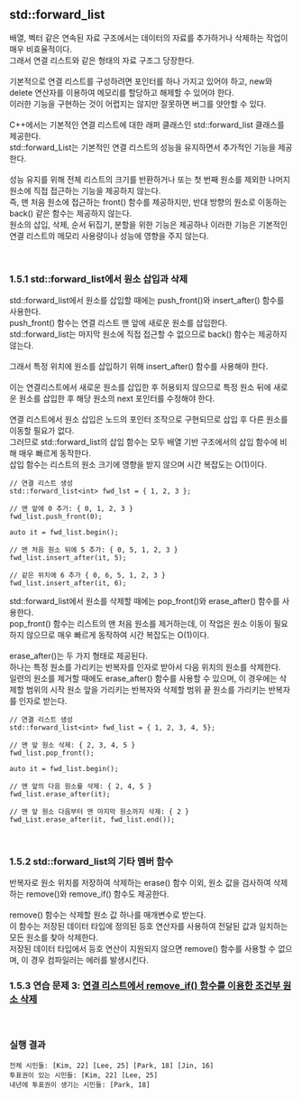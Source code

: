 ## std::forward_list

배열, 벡터 같은 연속된 자료 구조에서는 데이터의 자료를 추가하거나 삭제하는 작업이 매우 비효율적이다.
<br>
그래서 연결 리스트와 같은 형태의 자료 구조그 당장한다.
<br>
<br>
기본적으로 연결 리스트를 구성하려면 포인터를 하나 가지고 있어야 하고, new와 delete 연산자를 이용하여 메모리를 할당하고 해제할 수 있어야 한다.
<br>
이러한 기능을 구현하는 것이 어렵지는 않지만 잘못하면 버그를 얏안할 수 있다.
<br>
<br>
C++에서는 기본적인 연결 리스트에 대한 래퍼 클래스인 std::forward_list 클래스를 제공한다.
<br>
std::forward_List는 기본적인 연결 리스트의 성능을 유지하면서 추가적인 기능을 제공한다.
<br>
<br>
성능 유지를 위해 전체 리스트의 크기를 반환하거나 또는 첫 번째 원소를 제외한 나머지 원소에 직접 접근하는 기능을 제공하지 않는다.
<br>
즉, 맨 처음 원소에 접근하는 front() 함수를 제공하지만, 반대 방향의 원소로 이동하는 back() 같은 함수는 제공하지 않는다.
<br>
원소의 삽입, 삭제, 순서 뒤집기, 분할을 위한 기능은 제공하나 이러한 기능은 기본적인 연결 리스트의 메모리 사용량이나 성능에 영향을 주지 않는다.


<br>


### 1.5.1 std::forward_list에서 원소 삽입과 삭제
std::forward_list에서 원소를 삽입할 때에는 push_front()와 insert_after() 함수를 사용한다.
<br>
push_front() 함수는 연결 리스트 맨 앞에 새로운 원소를 삽입한다.
<br>
std::forward_list는 마지막 원소에 직접 접근할 수 없으므로 back() 함수는 제공하지 않는다.
<br>
<br>
그래서 특정 위치에 원소를 삽입하기 위해 insert_after() 함수를 사용해야 한다.
<br>
<br>
이는 연결리스트에서 새로운 원소를 삽입한 후 허용되지 않으므로 특정 원소 뒤에 새로운 원소를 삽입한 후 해당 원소의 next 포인터를 수정해야 한다.
<br>
<br>
연결 리스트에서 원소 삽입은 노드의 포인터 조작으로 구현되므로 삽입 후 다른 원소를 이동할 필요가 없다.
<br>
그러므로 std::forward_list의 삽입 함수는 모두 배열 기반 구조에서의 삽입 함수에 비해 매우 빠르게 동작한다.
<br>
삽입 함수는 리스트의 원소 크기에 영향을 받지 않으며 시간 복잡도는 O(1)이다.

```
// 연결 리스트 생성
std::forward_list<int> fwd_lst = { 1, 2, 3 };

// 맨 앞에 0 추가: { 0, 1, 2, 3 }
fwd_list.push_front(0);

auto it = fwd_list.begin();

// 맨 처음 원소 뒤에 5 추가: { 0, 5, 1, 2, 3 }
fwd_list.insert_after(it, 5);

// 같은 위치에 6 추가 { 0, 6, 5, 1, 2, 3 }
fwd_list.insert_after(it, 6);
```

std::forward_list에서 원소를 삭제할 때에는 pop_front()와 erase_after() 함수를 사용한다.
<br>
pop_front() 함수는 리스트의 맨 처음 원소를 제거하는데, 이 작업은 원소 이동이 필요하지 않으므로 매우 빠르게 동작하여 시간 복잡도는 O(1)이다.
<br>
<br>
erase_after()는 두 가지 형태로 제공된다.
<br>
하나는 특정 원소를 가리키는 반복자를 인자로 받아서 다음 위치의 원소를 삭제한다.
<br>
일련의 원소를 제거할 때에도 erase_after() 함수를 사용할 수 있으며, 이 경우에는 삭제할 범위의 시작 원소 앞을 가리키는 반복자와 삭제할 범위 끝 원소를 가리키는 반복자를 인자로 받는다.

```
// 연결 리스트 생성
std::forward_list<int> fwd_list = { 1, 2, 3, 4, 5};

// 맨 앞 원소 삭제: { 2, 3, 4, 5 }
fwd_list.pop_front();

auto it = fwd_list.begin();

// 맨 앞의 다음 원소를 삭제: { 2, 4, 5 }
fwd_list.erase_after(it);

// 맨 앞 원소 다음부터 맨 마지막 원소까지 삭제: { 2 }
fwd_List.erase_after(it, fwd_list.end());
```

<br>

### 1.5.2 std::forward_list의 기타 멤버 함수
반복자로 원소 위치를 저장하여 삭제하는 erase() 함수 이외, 원소 값을 검사하여 삭제하는 remove()와 remove_if() 함수도 제공한다.
<br>
<br>
remove() 함수는 삭제할 원소 값 하나를 매개변수로 받는다.
<br>
이 함수는 저장된 데이터 타입에 정의된 등호 연산자를 사용하여 전달된 값과 일치하는 모든 원소를 찾아 삭제한다.
<br>
저장된 데이터 타입에서 등호 연산이 지원되지 않으면 remove() 함수를 사용할 수 없으며, 이 경우 컴파일러는 에러를 발생시킨다.

### 1.5.3 연습 문제 3: [연결 리스트에서 remove_if() 함수를 이용한 조건부 원소 삭제](https://github.com/JeHeeYu/Book-Reviews/blob/main/Algorithm/%EC%BD%94%EB%94%A9%20%ED%85%8C%EC%8A%A4%ED%8A%B8%EB%A5%BC%20%EC%9C%84%ED%95%9C%20%EC%9E%90%EB%A3%8C%20%EA%B5%AC%EC%A1%B0%EC%99%80%20%EC%95%8C%EA%B3%A0%EB%A6%AC%EC%A6%98%20with%20C%2B%2B/1%EC%9E%A5%20%EB%A6%AC%EC%8A%A4%ED%8A%B8%2C%20%EC%8A%A4%ED%83%9D%2C%20%ED%81%90/1.5%20std%3A%3Aforward_list/citizen.cpp)

<br>

### 실행 결과

```
전체 시민들: [Kim, 22] [Lee, 25] [Park, 18] [Jin, 16] 
투표권이 있는 시민들: [Kim, 22] [Lee, 25] 
내년에 투표권이 생기는 시민들: [Park, 18]
```

